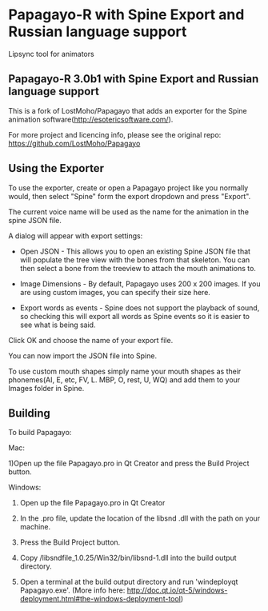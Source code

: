 Papagayo-R with Spine Export and Russian language support
========

Lipsync tool for animators

Papagayo-R 3.0b1 with Spine Export and Russian language support
------------------------------------------------------------

This is a fork of LostMoho/Papagayo that adds an exporter for the Spine animation software(http://esotericsoftware.com/).

For more project and licencing info, please see the original repo: https://github.com/LostMoho/Papagayo


Using the Exporter
------------------------------------------------------------
To use the exporter, create or open a Papagayo project like you normally would, then select "Spine" form the export dropdown and press "Export".

The current voice name will be used as the name for the animation in the spine JSON file. 

A dialog will appear with export settings:

- Open JSON - This allows you to open an existing Spine JSON file that will populate the tree view with the bones from that skeleton. You can then select a bone from the treeview to attach the mouth animations to. 

- Image Dimensions - By default, Papagayo uses 200 x 200 images. If you are using custom images, you can specify their size here. 

- Export words as events - Spine does not support the playback of sound, so checking this will export all words as Spine events so it is easier to see what is being said. 

Click OK and choose the name of your export file. 

You can now import the JSON file into Spine.

To use custom mouth shapes simply name your mouth shapes as their phonemes(AI, E, etc, FV, L. MBP, O, rest, U, WQ) and add them to your Images folder in Spine. 

Building
------------------------------------------------------------
To build Papagayo:

Mac:

  1)Open up the file Papagayo.pro in Qt Creator and press the Build Project button.

Windows: 

  1) Open up the file Papagayo.pro in Qt Creator

  2) In the .pro file, update the location of the libsnd .dll with the path on your machine. 


  3) Press the Build Project button. 

  4) Copy /libsndfile_1.0.25/Win32/bin/libsnd-1.dll into the build output directory. 

  5) Open a terminal at the build output directory and run 'windeployqt Papagayo.exe'. (More info here: http://doc.qt.io/qt-5/windows-deployment.html#the-windows-deployment-tool)




